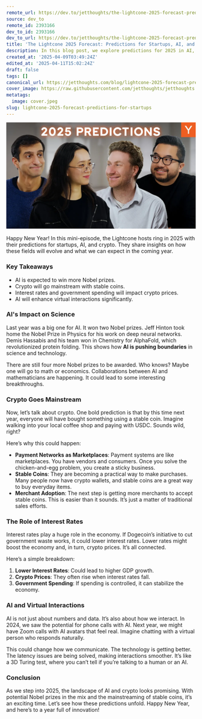 ```yaml
---
remote_url: https://dev.to/jetthoughts/the-lightcone-2025-forecast-predictions-for-startups-ai-and-crypto-5h01
source: dev_to
remote_id: 2393166
dev_to_id: 2393166
dev_to_url: https://dev.to/jetthoughts/the-lightcone-2025-forecast-predictions-for-startups-ai-and-crypto-5h01
title: 'The Lightcone 2025 Forecast: Predictions for Startups, AI, and Crypto'
description: In this blog post, we explore predictions for 2025 in AI, crypto, and startups, including the potential for more Nobel prizes and the mainstream adoption of stable coins.
created_at: '2025-04-09T03:49:24Z'
edited_at: '2025-04-11T15:02:24Z'
draft: false
tags: []
canonical_url: https://jetthoughts.com/blog/lightcone-2025-forecast-predictions-for-startups/
cover_image: https://raw.githubusercontent.com/jetthoughts/jetthoughts.github.io/master/content/blog/lightcone-2025-forecast-predictions-for-startups/cover.jpeg
metatags:
  image: cover.jpeg
slug: lightcone-2025-forecast-predictions-for-startups
---
```

[![The Lightcone 2025 Forecast: Predictions for Startups, AI, and Crypto](file_0.webp)](https://www.youtube.com/watch?v=uGjv25IrjoE)

Happy New Year! In this mini-episode, the Lightcone hosts ring in 2025 with their predictions for startups, AI, and crypto. They share insights on how these fields will evolve and what we can expect in the coming year.

### Key Takeaways

*   AI is expected to win more Nobel prizes.
*   Crypto will go mainstream with stable coins.
*   Interest rates and government spending will impact crypto prices.
*   AI will enhance virtual interactions significantly.

### AI's Impact on Science

Last year was a big one for AI. It won two Nobel prizes. Jeff Hinton took home the Nobel Prize in Physics for his work on deep neural networks. Demis Hassabis and his team won in Chemistry for AlphaFold, which revolutionized protein folding. This shows how **AI is pushing boundaries** in science and technology.

There are still four more Nobel prizes to be awarded. Who knows? Maybe one will go to math or economics. Collaborations between AI and mathematicians are happening. It could lead to some interesting breakthroughs.

### Crypto Goes Mainstream

Now, let’s talk about crypto. One bold prediction is that by this time next year, everyone will have bought something using a stable coin. Imagine walking into your local coffee shop and paying with USDC. Sounds wild, right?

Here’s why this could happen:

*   **Payment Networks as Marketplaces**: Payment systems are like marketplaces. You have vendors and consumers. Once you solve the chicken-and-egg problem, you create a sticky business.
*   **Stable Coins**: They are becoming a practical way to make purchases. Many people now have crypto wallets, and stable coins are a great way to buy everyday items.
*   **Merchant Adoption**: The next step is getting more merchants to accept stable coins. This is easier than it sounds. It’s just a matter of traditional sales efforts.

### The Role of Interest Rates

Interest rates play a huge role in the economy. If Dogecoin’s initiative to cut government waste works, it could lower interest rates. Lower rates might boost the economy and, in turn, crypto prices. It’s all connected.

Here’s a simple breakdown:

1.  **Lower Interest Rates**: Could lead to higher GDP growth.
2.  **Crypto Prices**: They often rise when interest rates fall.
3.  **Government Spending**: If spending is controlled, it can stabilize the economy.

### AI and Virtual Interactions

AI is not just about numbers and data. It’s also about how we interact. In 2024, we saw the potential for phone calls with AI. Next year, we might have Zoom calls with AI avatars that feel real. Imagine chatting with a virtual person who responds naturally.

This could change how we communicate. The technology is getting better. The latency issues are being solved, making interactions smoother. It’s like a 3D Turing test, where you can’t tell if you’re talking to a human or an AI.

### Conclusion

As we step into 2025, the landscape of AI and crypto looks promising. With potential Nobel prizes in the mix and the mainstreaming of stable coins, it’s an exciting time. Let’s see how these predictions unfold. Happy New Year, and here’s to a year full of innovation!